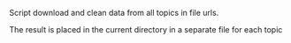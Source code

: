 Script download and clean data from all topics in file urls.

The result is placed in the current directory in a separate file for each topic


